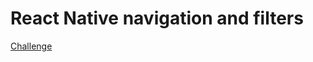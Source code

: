 <h1>React Native navigation and filters</h1>

<p>
  <a href="https://github.com/Rocketseat/bootcamp-gostack-desafios/tree/master/desafio-react-native-delivery">Challenge</a>
</p>
